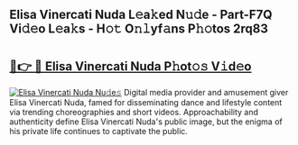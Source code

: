 ## Elisa Vinercati Nuda L𝚎a𝚔ed N𝚞𝚍e - Part-F7Q Vi𝚍𝚎o L𝚎a𝚔s - H𝚘𝚝 O𝚗𝚕yf𝚊ns P𝚑𝚘tos 2rq83

# <h2><a href="http://kf9ho39.oniu.top/?m=Elisa+Vinercati+Nuda">🔗👉 🔴 Elisa Vinercati Nuda P𝚑ot𝚘𝚜 V𝚒d𝚎o</a></h2>

[![Elisa Vinercati Nuda Nu𝚍e𝚜](https://i.imgur.com/0qMVB7G.gif)](http://kf9ho39.oniu.top/?m=Elisa+Vinercati+Nuda)
Digital media provider and amusement giver Elisa Vinercati Nuda, famed for disseminating dance and lifestyle content via trending choreographies and short videos. Approachability and authenticity define Elisa Vinercati Nuda's public image, but the enigma of his private life continues to captivate the public.  
